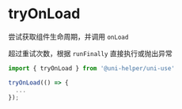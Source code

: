 # tryOnLoad

尝试获取组件生命周期，并调用 `onLoad`

超过重试次数，根据 `runFinally` 直接执行或抛出异常

```typescript
import { tryOnLoad } from '@uni-helper/uni-use'

tryOnLoad(() => {
  ...
});
```
